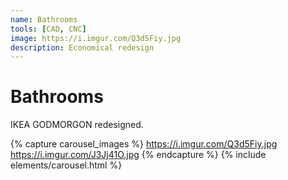 ```yaml
---
name: Bathrooms
tools: [CAD, CNC]
image: https://i.imgur.com/Q3d5Fiy.jpg
description: Economical redesign
---
```


# Bathrooms

IKEA GODMORGON redesigned.

{% capture carousel_images %}
https://i.imgur.com/Q3d5Fiy.jpg
https://i.imgur.com/J3Jj41O.jpg
{% endcapture %}
{% include elements/carousel.html %}